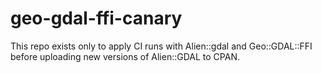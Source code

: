 # geo-gdal-ffi-canary

This repo exists only to apply CI runs with Alien::gdal and Geo::GDAL::FFI
before uploading new versions of Alien::GDAL to CPAN.

